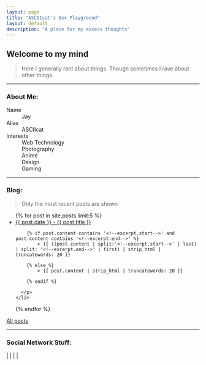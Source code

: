 ```yaml
---
layout: page
title: "ASCIIcat's Dev Playground"
layout: default
description: "A place for my excess thoughts"
---
```

## [](#header-2) Welcome to my mind

> Here I generally rant about things.
> Though sometimes I rave about other things.

* * *

### [](#header-3) About Me:

<dl>
<dt>Name</dt>
<dd>Jay</dd>
<dt>Alias</dt>
<dd>ASCIIcat</dd>
<dt>Interests</dt>
<dd>Web Technology</dd>
<dd>Photography</dd>
<dd>Animé</dd>
<dd>Design</dd>
<dd>Gaming</dd>
</dl>

* * *

### [](#header-3) Blog:
> Only the most recent posts are shown

<ul>
  {% for post in site.posts limit:5 %}
    <li>
      <a href="{{ post.url }}">{{ post.date }} - {{ post.title }}</a>
      <p class="post-excerpt">

        {% if post.content contains '<!--excerpt.start-->' and post.content contains '<!--excerpt.end-->' %}
        	> {{ ((post.content | split:'<!--excerpt.start-->' | last) | split: '<!--excerpt.end-->' | first) | strip_html | truncatewords: 20 }}

        {% else %}
        	> {{ post.content | strip_html | truncatewords: 20 }}

        {% endif %}

      </p>
    </li>
  {% endfor %}
</ul>

[All posts](./allposts)

* * *

### [](#header-3) Social Network Stuff:

<a class="tooltip" href="http://steamcommunity.com/id/ASCIIcat" data-tooltip="ASCIIcat on Steam"><i class="fa fa-steam fa-2x" aria-hidden="true"></i></a> | <a class="tooltip" href="http://asciicatdesigns.deviantart.com/" data-tooltip="ASCIIcat on deviantArt"><i class="fa fa-deviantart fa-2x" aria-hidden="true"></i></a> | <a class="tooltip" href="https://github.com/asciicat" data-tooltip="ASCIIcat on GitHub"><i class="fa fa-github fa-2x" aria-hidden="true"></i></a> | <a class="tooltip" href="https://twitter.com/ASCIIcat_Jay" data-tooltip="ASCIIcat on Twitter"><i class="fa fa-twitter fa-2x" aria-hidden="true"></i></a> | <a class="tooltip" href="https://www.instagram.com/asciicatdesigns/" data-tooltip="ASCIIcat on Instagram"><i class="fa fa-instagram fa-2x" aria-hidden="true"></i></a>
